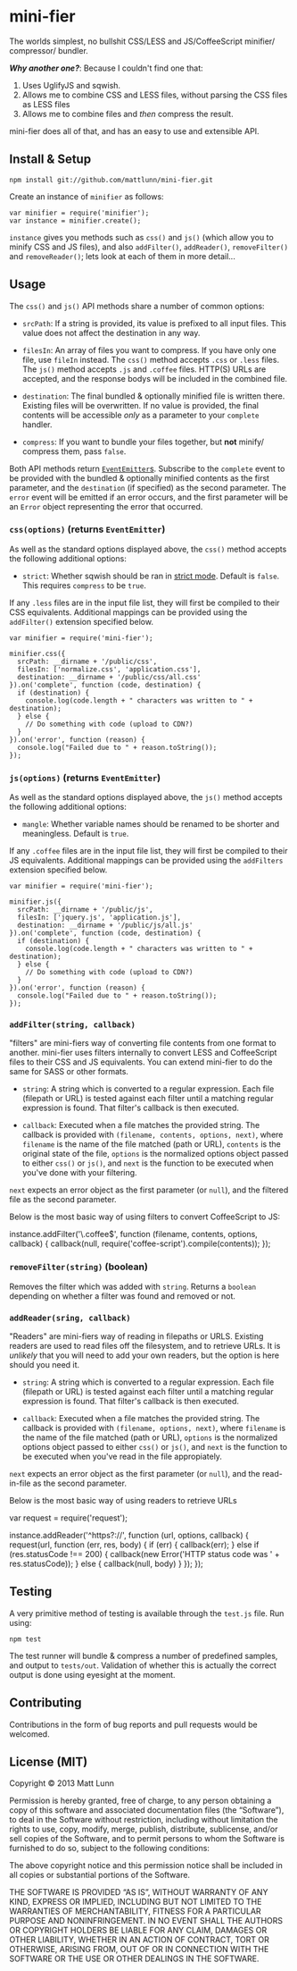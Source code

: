 # mini-fier

The worlds simplest, no bullshit CSS/LESS and JS/CoffeeScript minifier/ compressor/ bundler. 

***Why another one?***: Because I couldn't find one that:

 1. Uses UglifyJS and sqwish.
 2. Allows me to combine CSS and LESS files, without parsing the CSS files as LESS files
 3. Allows me to combine files and *then* compress the result.

mini-fier does all of that, and has an easy to use and extensible API.

## Install & Setup

    npm install git://github.com/mattlunn/mini-fier.git

Create an instance of `minifier` as follows:

    var minifier = require('minifier');
    var instance = minifier.create();
    
`instance` gives you methods such as `css()` and `js()` (which allow you to minify CSS and JS files), and also `addFilter()`,
`addReader()`, `removeFilter()` and `removeReader()`; lets look at each of them in more detail...
## Usage

The `css()` and `js()` API methods share a number of common options:

 - `srcPath`: If a string is provided, its value is prefixed to all input files. This value does not affect
the destination in any way.

 - `filesIn`: An array of files you want to compress. If you have only one file, use `fileIn` instead. The
 `css()` method accepts `.css` or `.less` files. The `js()` method accepts `.js` and `.coffee` files. HTTP(S) URLs are 
 accepted, and the response bodys will be included in the combined file.

 - `destination`: The final bundled & optionally minified file is written there. Existing files will be overwritten. 
 If no value is provided, the final contents will be accessible *only* as a parameter to your `complete` handler.

 - `compress`: If you want to bundle your files together, but **not** minify/ compress them, pass `false`.

Both API methods return [`EventEmitter`s](http://nodejs.org/api/events.html#events_class_events_eventemitter). Subscribe
to the `complete` event to be provided with the bundled & optionally minified contents as the first parameter, and the
`destination` (if specified) as the second parameter. The `error` event will be emitted if an error occurs, and the
first parameter will be an `Error` object representing the error that occurred. 

### `css(options)` (returns `EventEmitter`)

As well as the standard options displayed above, the `css()` method accepts the following
additional options:

 - `strict`: Whether sqwish should be ran in [strict mode](https://github.com/ded/sqwish#strict-optimizations). Default is `false`.
 This requires `compress` to be `true`.

If any `.less` files are in the input file list, they will first be compiled to their CSS equivalents. Additional mappings can
be provided using the `addFilter()` extension specified below.

    var minifier = require('mini-fier');
    
    minifier.css({
      srcPath: __dirname + '/public/css',
      filesIn: ['normalize.css', 'application.css'],
      destination: __dirname + '/public/css/all.css'
    }).on('complete', function (code, destination) {
      if (destination) {
        console.log(code.length + " characters was written to " + destination);
      } else {
        // Do something with code (upload to CDN?)
      }
    }).on('error', function (reason) {
      console.log("Failed due to " + reason.toString());
    });

### `js(options)` (returns `EventEmitter`)

As well as the standard options displayed above, the `js()` method accepts the following
additional options:

 - `mangle`: Whether variable names should be renamed to be shorter and meaningless. Default is `true`.

If any `.coffee` files are in the input file list, they will first be compiled to their JS equivalents. Additional mappings can be provided using the `addFilters` extension specified below.
    
    var minifier = require('mini-fier');
    
    minifier.js({
      srcPath: __dirname + '/public/js',
      filesIn: ['jquery.js', 'application.js'],
      destination: __dirname + '/public/js/all.js'
    }).on('complete', function (code, destination) {
      if (destination) {
        console.log(code.length + " characters was written to " + destination);
      } else {
        // Do something with code (upload to CDN?)
      }
    }).on('error', function (reason) {
      console.log("Failed due to " + reason.toString());
    });

### `addFilter(string, callback)`

"filters" are mini-fiers way of converting file contents from one format to another. mini-fier uses filters internally
to convert LESS and CoffeeScript files to their CSS and JS equivalents. You can extend mini-fier to do the same for
SASS or other formats.

 - `string`: A string which is converted to a regular expression. Each file (filepath or URL) is tested against each
 filter until a matching regular expression is found. That filter's callback is then executed.

 - `callback`: Executed when a file matches the provided string. The callback is provided with `(filename, contents, options, next)`,
 where `filename` is the name of the file matched (path or URL), `contents` is the original state of the file,
 `options` is the normalized options object passed to either `css()` or `js()`, and `next` is the function to be 
 executed when you've done with your filtering.

 `next` expects an error object as the first parameter (or `null`), and the filtered file as the second parameter.
 
Below is the most basic way of using  filters to convert CoffeeScript to JS:
  
  instance.addFilter('\\.coffee$', function (filename, contents, options, callback) {
    callback(null, require('coffee-script').compile(contents));
  });
  
### `removeFilter(string)` (boolean)

Removes the filter which was added with `string`. Returns a `boolean` depending on whether a filter was found and removed or not.

### `addReader(sring, callback)`

"Readers" are mini-fiers way of reading in filepaths or URLS. Existing readers are used to read files off the filesystem,
and to retrieve URLs. It is *unlikely* that you will need to add your own readers, but the option is here should you need it.

 - `string`: A string which is converted to a regular expression. Each file (filepath or URL) is tested against each
 filter until a matching regular expression is found. That filter's callback is then executed.

 - `callback`: Executed when a file matches the provided string. The callback is provided with `(filename, options, next)`,
 where `filename` is the name of the file matched (path or URL), `options` is the normalized options object passed to either
 `css()` or `js()`, and `next` is the function to be executed when you've read in the file appropiately.

 `next` expects an error object as the first parameter (or `null`), and the read-in-file as the second parameter.
 
Below is the most basic way of using readers to retrieve URLs
  
  var request = require('request');
  
  instance.addReader('^https?://', function (url, options, callback) {
    request(url, function (err, res, body) {
      if (err) {
        callback(err);
      } else if (res.statusCode !== 200) {
        callback(new Error('HTTP status code was ' + res.statusCode));
      } else {
        callback(null, body)
      }
    });
  });

## Testing

A very primitive method of testing is available through the `test.js` file. Run using:

    npm test

The test runner will bundle & compress a number of predefined samples, and output to `tests/out`. Validation
of whether this is actually the correct output is done using eyesight at the moment.

## Contributing

Contributions in the form of bug reports and pull requests would be welcomed.

## License (MIT)

Copyright © 2013 Matt Lunn

Permission is hereby granted, free of charge, to any person obtaining a copy of this software 
and associated documentation files (the “Software”), to deal in the Software without restriction, 
including without limitation the rights to use, copy, modify, merge, publish, distribute, sublicense, 
and/or sell copies of the Software, and to permit persons to whom the Software is furnished to 
do so, subject to the following conditions:

The above copyright notice and this permission notice shall be included in all copies or 
substantial portions of the Software.

THE SOFTWARE IS PROVIDED “AS IS”, WITHOUT WARRANTY OF ANY KIND, EXPRESS OR IMPLIED, 
INCLUDING BUT NOT LIMITED TO THE WARRANTIES OF MERCHANTABILITY, FITNESS FOR A PARTICULAR 
PURPOSE AND NONINFRINGEMENT. IN NO EVENT SHALL THE AUTHORS OR COPYRIGHT HOLDERS BE LIABLE 
FOR ANY CLAIM, DAMAGES OR OTHER LIABILITY, WHETHER IN AN ACTION OF CONTRACT, TORT OR OTHERWISE, 
ARISING FROM, OUT OF OR IN CONNECTION WITH THE SOFTWARE OR THE USE OR OTHER DEALINGS IN THE SOFTWARE.

